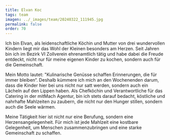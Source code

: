 ```yaml
---
title: Elvan Koc
tags: team
imagen: ../_images/team/20240322_111945.jpg
permalink: false
order: 70
---
```


Ich bin Elvan, als leidenschaftliche Köchin und Mutter von drei wundervollen Kindern liegt mir das Wohl der Kleinen besonders am Herzen. Seit Jahren bin ich im Bezirk VI Zollverein ehrenamtlich tätig und habe dabei die Freude entdeckt, nicht nur für meine eigenen Kinder zu kochen, sondern auch für die Gemeinschaft.

Mein Motto lautet: "Kulinarische Genüsse schaffen Erinnerungen, die für immer bleiben“. Deshalb kümmere ich mich an den Wochenenden darum, dass die Kinder hier bei uns nicht nur satt werden, sondern auch ein Lächeln auf den Lippen haben. Als Chefköchin und Verantwortliche für das Catering in der mitMach Agentur, bin ich stets darauf bedacht, köstliche und nahrhafte Mahlzeiten zu zaubern, die nicht nur den Hunger stillen, sondern auch die Seele wärmen.

Meine Tätigkeit hier ist nicht nur eine Berufung, sondern eine Herzensangelegenheit. Für mich ist jede Mahlzeit eine kostbare Gelegenheit, um Menschen zusammenzubringen und eine starke Gemeinschaft zu schaffen.
